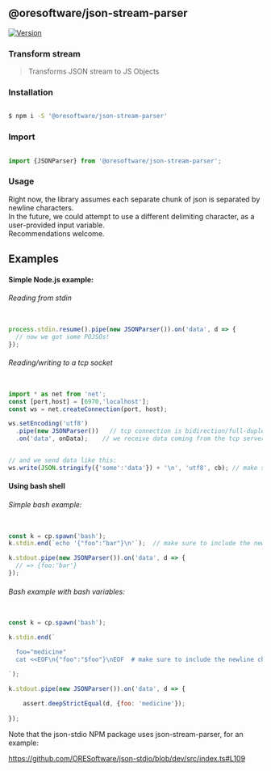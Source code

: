 
## @oresoftware/json-stream-parser

[![Version](https://img.shields.io/npm/v/@oresoftware/json-stream-parser.svg?colorB=green)](https://www.npmjs.com/package/@oresoftware/json-stream-parser)


### Transform stream

>
>  Transforms JSON stream to JS Objects
>

### Installation

```bash

$ npm i -S '@oresoftware/json-stream-parser'

```

### Import

```js

import {JSONParser} from '@oresoftware/json-stream-parser';

```

### Usage

Right now, the library assumes each separate chunk of json is separated by newline characters. <br>
In the future, we could attempt to use a different delimiting character, as a user-provided input variable. <br>
Recommendations welcome.


## Examples

#### Simple Node.js example:

###### Reading from stdin

```typescript

process.stdin.resume().pipe(new JSONParser()).on('data', d => {
  // now we got some POJSOs!
});

```

###### Reading/writing to a tcp socket

```typescript

import * as net from 'net';
const [port,host] = [6970,'localhost'];
const ws = net.createConnection(port, host);

ws.setEncoding('utf8')
  .pipe(new JSONParser())   // tcp connection is bidirection/full-duplex .. we send JSON strings each way
  .on('data', onData);    // we receive data coming from the tcp server here


// and we send data like this:
ws.write(JSON.stringify({'some':'data'}) + '\n', 'utf8', cb); // make sure to include the newline char when you write

```

#### Using bash shell

###### Simple bash example:

```js

const k = cp.spawn('bash');
k.stdin.end(`echo '{"foo":"bar"}\n'`);  // make sure to include the newline char when you write

k.stdout.pipe(new JSONParser()).on('data', d => {
  // => {foo:'bar'}
});

```

###### Bash example with bash variables:

```js

const k = cp.spawn('bash');

k.stdin.end(`

  foo="medicine"
  cat <<EOF\n{"foo":"$foo"}\nEOF  # make sure to include the newline char when you write

`);

k.stdout.pipe(new JSONParser()).on('data', d => {
  
    assert.deepStrictEqual(d, {foo: 'medicine'});
  
});


```

Note that the json-stdio NPM package uses json-stream-parser, for an example:

https://github.com/ORESoftware/json-stdio/blob/dev/src/index.ts#L109

